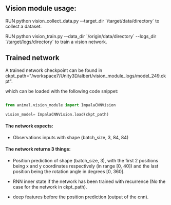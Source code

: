 ## Vision module usage:

RUN python vision_collect_data.py --target_dir ´/target/data/directory´ to collect a dataset.

RUN python vision_train.py --data_dir ´/origin/data/directory´ --logs_dir ´/target/logs/directory´ to train a vision network.


## Trained network

A trained network checkpoint can be found in ckpt_path="/workspace7/Unity3D/albert/vision_module_logs/model_249.ckpt".

which can be loaded with the following code snippet:

```python

from animal.vision_module import ImpalaCNNVision

vision_model= ImpalaCNNVision.load(ckpt_path)


```



#### The network expects:

 - Observations inputs with shape (batch_size, 3, 84, 84)



#### The network returns 3 things:

 - Position prediction of shape (batch_size, 3), with the first 2 positions being x and y coordinates respectively (in range [0, 40]) and the last position being the rotation angle in degrees [0, 360].

 - RNN inner state if the network has been trained with recurrence (No the case for the network in ckpt_path).

 - deep features before the position prediction (output of the cnn).